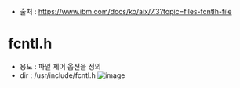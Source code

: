 * 출처 : https://www.ibm.com/docs/ko/aix/7.3?topic=files-fcntlh-file

fcntl.h
=======
* 용도 : 파일 제어 옵션을 정의
* dir : /usr/include/fcntl.h
  ![image](https://user-images.githubusercontent.com/70207093/196570830-51bc8baa-90c4-473a-a5e7-9b409916f78b.png)
